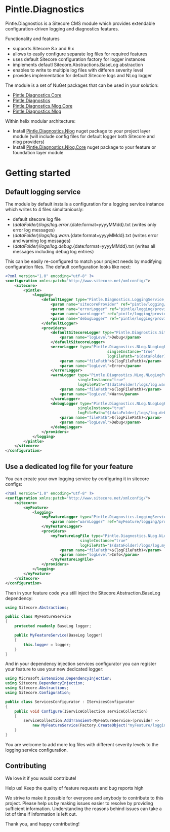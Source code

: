 # Pintle.Diagnostics
Pintle.Diagnostics is a Sitecore CMS module which provides extendable configuration-driven logging and diagnostics features.

Functionality and features
 * supports Sitecore 8.x and 9.x 
 * allows to easily configure separate log files for required features
 * uses default Sitecore configuration factory for logger instances
 * implements defautl Sitecore.Abstractions.BaseLog abstraction
 * enables to write to multiple log files with differen severity level
 * provides implementation for default Sitecore logs and NLog logger 

The module is a set of NuGet packages that can be used in your solution:
 * [Pintle.Diagnostics.Core](https://www.nuget.org/packages/Pintle.Diagnostics.Core "Pintle.Diagnostics.Core")
 * [Pintle.Diagnostics](https://www.nuget.org/packages/Pintle.Diagnostics "Pintle.Diagnostics")
 * [Pintle.Diagnostics.Nlog.Core](https://www.nuget.org/packages/Pintle.Diagnostics.Nlog.Core "Pintle.Diagnostics.Nlog.Core")
 * [Pintle.Diagnostics.Nlog](https://www.nuget.org/packages/Pintle.Diagnostics.Nlog "Pintle.Diagnostics.Nlog")
 
 Within helix modular architecture:
- Install [Pintle.Diagnostics.Nlog](https://www.nuget.org/packages/Pintle.Diagnostics.Nlog "Pintle.Diagnostics.Nlog") nuget package to your project layer module (will include config files for default logger both Sitecore and nlog providers)
- Install [Pintle.Diagnostics.Nlog.Core](https://www.nuget.org/packages/Pintle.Diagnostics.Nlog.Core "Pintle.Diagnostics.Nlog.Core") nuget package to your feature or foundation layer module

# Getting started

## Default logging service

The module by default installs a configuration for a logging service instance which writes to 4 files simultaniously:
 * default sitecore log file
 * $(dataFolder)/logs/log.error.${date:format=yyyyMMdd}.txt (writes only error log messages)
 * $(dataFolder)/logs/log.warn.${date:format=yyyyMMdd}.txt (writes error and warning log messages)
 * $(dataFolder)/logs/log.debug.${date:format=yyyyMMdd}.txt (writes all messages including debug log entries)
 
This can be easily re-configured to match your project needs by modifying configuration files. The default configuration looks like next:
```xml
﻿<?xml version="1.0" encoding="utf-8" ?>
<configuration xmlns:patch="http://www.sitecore.net/xmlconfig/">
	<sitecore>
		<pintle>
			<logging>
				<defaultLogger type="Pintle.Diagnostics.LoggingService, Pintle.Diagnostics" singleInstance="true" >
					<param name="sitecoreProvider" ref="pintle/logging/providers/defaultSitecoreLogger"/>
					<param name="errorLogger" ref="pintle/logging/providers/errorLogger"/>
					<param name="warnLogger" ref="pintle/logging/providers/warnLogger"/>
					<param name="debugLogger" ref="pintle/logging/providers/debugLogger"/>
				</defaultLogger>
				<providers>
				    <defaultSitecoreLogger type="Pintle.Diagnostics.Sitecore.SitecoreLogProvider, Pintle.Diagnostics.Sitecore" singleInstance="true" >
						<param name="logLevel">Debug</param>
					</defaultSitecoreLogger>
					<errorLogger type="Pintle.Diagnostics.NLog.NLogLogProvider, Pintle.Diagnostics.NLog" 
											 singleInstance="true" 
											 logFilePath="$(dataFolder)/logs/log.error.${date:format=yyyyMMdd}.txt">
						<param name="filePath">$(logFilePath)</param>
						<param name="logLevel">Error</param>
					</errorLogger>
					<warnLogger type="Pintle.Diagnostics.NLog.NLogLogProvider, Pintle.Diagnostics.NLog"
					            singleInstance="true"
					            logFilePath="$(dataFolder)/logs/log.warn.${date:format=yyyyMMdd}.txt">
						<param name="filePath">$(logFilePath)</param>
						<param name="logLevel">Warn</param>
					</warnLogger>
					<debugLogger type="Pintle.Diagnostics.NLog.NLogLogProvider, Pintle.Diagnostics.NLog"
					            singleInstance="true"
					            logFilePath="$(dataFolder)/logs/log.debug.${date:format=yyyyMMdd}.txt">
						<param name="filePath">$(logFilePath)</param>
						<param name="logLevel">Debug</param>
					</debugLogger>
				</providers>
			</logging>
		</pintle>
	</sitecore>
</configuration>
``` 

## Use a dedicated log file for your feature

You can create your own logging service by configuring it in sitecore configs:

```xml
<?xml version="1.0" encoding="utf-8" ?>
<configuration xmlns:patch="http://www.sitecore.net/xmlconfig/">
	<sitecore>
		<myFeature>
			<logging>
				<myFeatureLogger type="Pintle.Diagnostics.LoggingService, Pintle.Diagnostics" singleInstance="true" >
					<param name="warnLogger" ref="myFeature/logging/providers/myFeatureLogFile"/>
				</myFeatureLogger>
				<providers>
					<myFeatureLogFile type="Pintle.Diagnostics.NLog.NLogLogProvider, Pintle.Diagnostics.NLog"
					             singleInstance="true"
					             logFilePath="$(dataFolder)/logs/log.myFeature.${date:format=yyyyMMdd}.txt">
						<param name="filePath">$(logFilePath)</param>
						<param name="logLevel">Info</param>
					</myFeatureLogFile>
				</providers>
			</logging>
		</myFeature>
	</sitecore>
</configuration>
```

Then in your feature code you still inject the Sitecore.Abstraction.BaseLog dependency:

```cs
using Sitecore.Abstractions;

public class MyFeatureService
{
	protected readonly BaseLog logger;

	public MyFeatureService(BaseLog logger)
	{
		this.logger = logger;
	}
}
```

And in your dependency injection services configurator you can register your feature to use your new dedicated logger:
```cs
using Microsoft.Extensions.DependencyInjection;
using Sitecore.DependencyInjection;
using Sitecore.Abstractions;
using Sitecore.Configuration;

public class ServicesConfigurator : IServicesConfigurator
{
	public void Configure(IServiceCollection serviceCollection)
	{
		serviceCollection.AddTransient<MyFeatureService>(provider => 
			new MyFeatureService(Factory.CreateObject("myFeature/logging/myFeatureLogger", true) as BaseLog));
	}
}
```

You are welcome to add more log files with different severity levels to the logging service configuration.


## Contributing

We love it if you would contribute!

Help us! Keep the quality of feature requests and bug reports high

We strive to make it possible for everyone and anybody to contribute to this project. Please help us by making issues easier to resolve by providing sufficient information. Understanding the reasons behind issues can take a lot of time if information is left out.

Thank you, and happy contributing!
